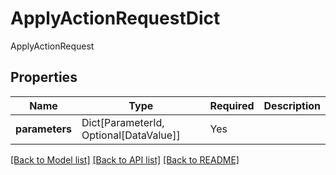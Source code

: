 # ApplyActionRequestDict

ApplyActionRequest

## Properties
| Name | Type | Required | Description |
| ------------ | ------------- | ------------- | ------------- |
**parameters** | Dict[ParameterId, Optional[DataValue]] | Yes |  |


[[Back to Model list]](../../../README.md#models-v1-link) [[Back to API list]](../../README.md#documentation-for-api-endpoints) [[Back to README]](../../README.md)
